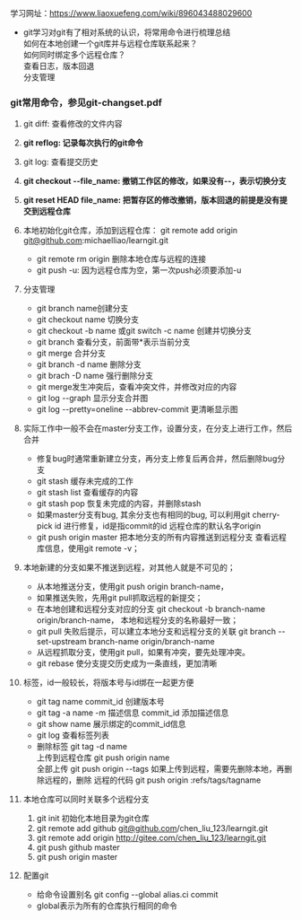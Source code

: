 
学习网址：https://www.liaoxuefeng.com/wiki/896043488029600

* git学习对git有了相对系统的认识，将常用命令进行梳理总结
<br>如何在本地创建一个git库并与远程仓库联系起来？
<br>如何同时绑定多个远程仓库？
<br>查看日志，版本回退
<br>分支管理
### git常用命令，参见git-changset.pdf
1. git diff: 查看修改的文件内容
2. **git reflog: 记录每次执行的git命令**
3. git log: 查看提交历史
4. **git  checkout --file_name: 撤销工作区的修改，如果没有--，表示切换分支**
5. **git reset HEAD file_name: 把暂存区的修改撤销，版本回退的前提是没有提交到远程仓库**

6. 本地初始化git仓库，添加到远程仓库：
    git remote add origin git@github.com:michaelliao/learngit.git
    * git remote rm origin 删除本地仓库与远程的连接
    * git push -u: 因为远程仓库为空，第一次push必须要添加-u

7. 分支管理
    * git branch name创建分支
    * git checkout name 切换分支
    * git checkout -b name  或git switch -c name 创建并切换分支
    * git branch 查看分支，前面带*表示当前分支
    * git merge 合并分支
    * git branch -d name 删除分支
    * git brach -D name 强行删除分支
    * git merge发生冲突后，查看冲突文件，并修改对应的内容
    * git log --graph 显示分支合并图
    * git log --pretty=oneline --abbrev-commit 更清晰显示图

8. 实际工作中一般不会在master分支工作，设置分支，在分支上进行工作，然后合并
    * 修复bug时通常重新建立分支，再分支上修复后再合并，然后删除bug分支
    * git stash 缓存未完成的工作
    * git stash list 查看缓存的内容
    * git stash pop 恢复未完成的内容，并删除stash
    * 如果master分支有bug, 其余分支也有相同的bug, 可以利用git cherry-pick id 进行修复，id是指commit的id
      远程仓库的默认名字origin
    * git push origin master 把本地分支的所有内容推送到远程分支
      查看远程库信息，使用git remote -v；

9. 本地新建的分支如果不推送到远程，对其他人就是不可见的；
    * 从本地推送分支，使用git push origin branch-name，
    * 如果推送失败，先用git pull抓取远程的新提交；
    * 在本地创建和远程分支对应的分支 git checkout -b branch-name origin/branch-name，
      本地和远程分支的名称最好一致；
    * git pull 失败后提示，可以建立本地分支和远程分支的关联 git branch --set-upstream branch-name origin/branch-name
    * 从远程抓取分支，使用git pull，如果有冲突，要先处理冲突。
    * git rebase 使分支提交历史成为一条直线，更加清晰

10. 标签，id一般较长，将版本号与id绑在一起更方便
    * git tag name commit_id 创建版本号
    * git tag -a name -m 描述信息 commit_id 添加描述信息
    * git show name 展示绑定的commit_id信息
    * git log 查看标签列表
    * 删除标签 git tag -d name
      <br>上传到远程仓库 git push origin name
      <br>全部上传 git push origin --tags
      如果上传到远程，需要先删除本地，再删除远程的，删除
      远程的代码 git push origin :refs/tags/tagname

11. 本地仓库可以同时关联多个远程分支
    1. git init 初始化本地目录为git仓库
    2. git remote add github git@github.com/chen_liu_123/learngit.git 
    3. git remote add origin  http://gitee.com/chen_liu_123/learngit.git 
    4. git push github master
    5. git push origin master

12. 配置git
    * 给命令设置别名 git config --global alias.ci commit
    * global表示为所有的仓库执行相同的命令
